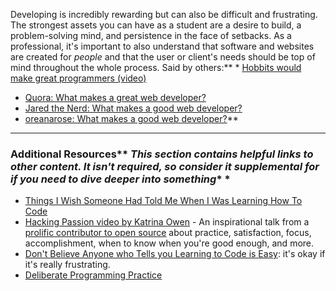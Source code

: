 Developing is incredibly rewarding but can also be difficult and frustrating.  The strongest assets you can have as a student are a desire to build, a problem-solving mind, and persistence in the face of setbacks.  As a professional, it's important to also understand that software and websites are created for *people* and that the user or client's needs should be top of mind throughout the whole process.  Said by others:** * [Hobbits would make great programmers (video)](http://www.youtube.com/watch?v=G49RUPv5-NU)
* [Quora: What makes a great web developer?](http://www.quora.com/What-makes-a-great-web-developer)
* [Jared the Nerd: What makes a good web developer?](http://jaredthenerd.com/2013/05/What-Makes-A-Good-Developer/)
* [oreanarose: What makes a good web developer?](http://oreanarose.com/2010/12/what-makes-a-good-web-developer/)** 

---


### Additional Resources** *This section contains helpful links to other content. It isn't required, so consider it supplemental for if you need to dive deeper into something** *
* [Things I Wish Someone Had Told Me When I Was Learning How To Code](https://medium.com/learning-to-code/565fc9dcb329)
* [Hacking Passion video by Katrina Owen](http://youtu.be/rHLTltK1kss) - An inspirational talk from a [prolific contributor to open source](https://github.com/kytrinyx) about practice, satisfaction, focus, accomplishment, when to know when you're good enough, and more.
* [Don't Believe Anyone who Tells you Learning to Code is Easy](http://techcrunch.com/2014/05/24/dont-believe-anyone-who-tells-you-learning-to-code-is-easy/): it's okay if it's really frustrating.
* [Deliberate Programming Practice](https://codequizzes.wordpress.com/2013/04/28/deliberate-programming-practice/)
